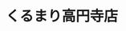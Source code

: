 ---
layout: post
title: くるまり高円寺店
description: 音楽班のチャットサービス
image: assets/images/slack.png
link: https://kurumari-koenji.slack.com
description_link: https://scrapbox.io/CCC/%E3%81%8F%E3%82%8B%E3%81%BE%E3%82%8A%E9%AB%98%E5%86%86%E5%AF%BA%E5%BA%97
---